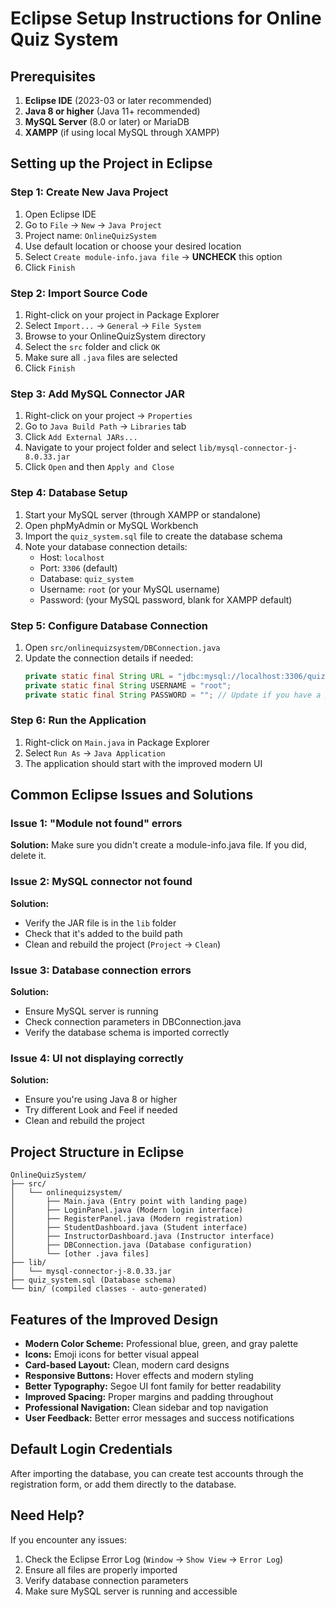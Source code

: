 # Eclipse Setup Instructions for Online Quiz System

## Prerequisites
1. **Eclipse IDE** (2023-03 or later recommended)
2. **Java 8 or higher** (Java 11+ recommended)
3. **MySQL Server** (8.0 or later) or MariaDB
4. **XAMPP** (if using local MySQL through XAMPP)

## Setting up the Project in Eclipse

### Step 1: Create New Java Project
1. Open Eclipse IDE
2. Go to `File` → `New` → `Java Project`
3. Project name: `OnlineQuizSystem`
4. Use default location or choose your desired location
5. Select `Create module-info.java file` → **UNCHECK** this option
6. Click `Finish`

### Step 2: Import Source Code
1. Right-click on your project in Package Explorer
2. Select `Import...` → `General` → `File System`
3. Browse to your OnlineQuizSystem directory
4. Select the `src` folder and click `OK`
5. Make sure all `.java` files are selected
6. Click `Finish`

### Step 3: Add MySQL Connector JAR
1. Right-click on your project → `Properties`
2. Go to `Java Build Path` → `Libraries` tab
3. Click `Add External JARs...`
4. Navigate to your project folder and select `lib/mysql-connector-j-8.0.33.jar`
5. Click `Open` and then `Apply and Close`

### Step 4: Database Setup
1. Start your MySQL server (through XAMPP or standalone)
2. Open phpMyAdmin or MySQL Workbench
3. Import the `quiz_system.sql` file to create the database schema
4. Note your database connection details:
   - Host: `localhost`
   - Port: `3306` (default)
   - Database: `quiz_system`
   - Username: `root` (or your MySQL username)
   - Password: (your MySQL password, blank for XAMPP default)

### Step 5: Configure Database Connection
1. Open `src/onlinequizsystem/DBConnection.java`
2. Update the connection details if needed:
   ```java
   private static final String URL = "jdbc:mysql://localhost:3306/quiz_system";
   private static final String USERNAME = "root";
   private static final String PASSWORD = ""; // Update if you have a password
   ```

### Step 6: Run the Application
1. Right-click on `Main.java` in Package Explorer
2. Select `Run As` → `Java Application`
3. The application should start with the improved modern UI

## Common Eclipse Issues and Solutions

### Issue 1: "Module not found" errors
**Solution:** Make sure you didn't create a module-info.java file. If you did, delete it.

### Issue 2: MySQL connector not found
**Solution:** 
- Verify the JAR file is in the `lib` folder
- Check that it's added to the build path
- Clean and rebuild the project (`Project` → `Clean`)

### Issue 3: Database connection errors
**Solution:**
- Ensure MySQL server is running
- Check connection parameters in DBConnection.java
- Verify the database schema is imported correctly

### Issue 4: UI not displaying correctly
**Solution:**
- Ensure you're using Java 8 or higher
- Try different Look and Feel if needed
- Clean and rebuild the project

## Project Structure in Eclipse
```
OnlineQuizSystem/
├── src/
│   └── onlinequizsystem/
│       ├── Main.java (Entry point with landing page)
│       ├── LoginPanel.java (Modern login interface)
│       ├── RegisterPanel.java (Modern registration)
│       ├── StudentDashboard.java (Student interface)
│       ├── InstructorDashboard.java (Instructor interface)
│       ├── DBConnection.java (Database configuration)
│       └── [other .java files]
├── lib/
│   └── mysql-connector-j-8.0.33.jar
├── quiz_system.sql (Database schema)
└── bin/ (compiled classes - auto-generated)
```

## Features of the Improved Design
- **Modern Color Scheme:** Professional blue, green, and gray palette
- **Icons:** Emoji icons for better visual appeal
- **Card-based Layout:** Clean, modern card designs
- **Responsive Buttons:** Hover effects and modern styling
- **Better Typography:** Segoe UI font family for better readability
- **Improved Spacing:** Proper margins and padding throughout
- **Professional Navigation:** Clean sidebar and top navigation
- **User Feedback:** Better error messages and success notifications

## Default Login Credentials
After importing the database, you can create test accounts through the registration form, or add them directly to the database.

## Need Help?
If you encounter any issues:
1. Check the Eclipse Error Log (`Window` → `Show View` → `Error Log`)
2. Ensure all files are properly imported
3. Verify database connection parameters
4. Make sure MySQL server is running and accessible